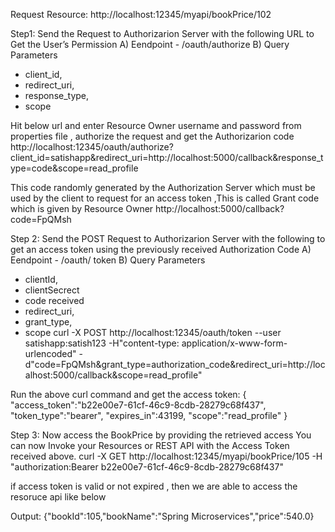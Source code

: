 Request Resource: http://localhost:12345/myapi/bookPrice/102

Step1: Send the Request to Authorizarion Server with the following URL to Get
the User’s Permission
A) Eendpoint - /oauth/authorize
B) Query Parameters
 - client_id,
 - redirect_uri,
 - response_type,
 - scope 

Hit below url and enter Resource Owner username and password from properties file , authorize the request and get the Authorizarion code
http://localhost:12345/oauth/authorize?client_id=satishapp&redirect_uri=http://localhost:5000/callback&response_type=code&scope=read_profile

This code randomly generated by the Authorization Server which must be used by the client to request for an access token ,This is called Grant code which is given by Resource Owner
http://localhost:5000/callback?code=FpQMsh


Step 2: Send the POST Request to Authorizarion Server with the following to
get an access token using the previously received Authorization Code
A) Eendpoint - /oauth/ token
B) Query Parameters
 - clientId,
 - clientSecrect
 - code received
 - redirect_uri,
 - grant_type,
 - scope
curl -X POST http://localhost:12345/oauth/token --user satishapp:satish123 -H"content-type: application/x-www-form-urlencoded" -d"code=FpQMsh&grant_type=authorization_code&redirect_uri=http://localhost:5000/callback&scope=read_profile"

Run the above curl command and get the access token:
{
"access_token":"b22e00e7-61cf-46c9-8cdb-28279c68f437",
"token_type":"bearer",
"expires_in":43199,
"scope":"read_profile"
}


Step 3: Now access the BookPrice by providing the retrieved access
You can now Invoke your Resources or REST API with the Access Token received
above.
curl -X GET http://localhost:12345/myapi/bookPrice/105 -H "authorization:Bearer b22e00e7-61cf-46c9-8cdb-28279c68f437" 

if access token is valid or not expired , then we are able to access the resoruce api like below

Output: {"bookId":105,"bookName":"Spring Microservices","price":540.0}



